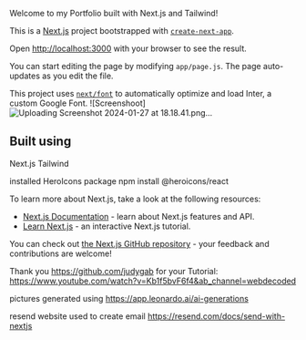 Welcome to my Portfolio built with Next.js and Tailwind!



This is a [Next.js](https://nextjs.org/) project bootstrapped with [`create-next-app`](https://github.com/vercel/next.js/tree/canary/packages/create-next-app).

Open [http://localhost:3000](http://localhost:3000) with your browser to see the result.

You can start editing the page by modifying `app/page.js`. The page auto-updates as you edit the file.

This project uses [`next/font`](https://nextjs.org/docs/basic-features/font-optimization) to automatically optimize and load Inter, a custom Google Font.
![Screenshoot]![Uploading Screenshot 2024-01-27 at 18.18.41.png…]()

## Built using

Next.js
Tailwind

installed HeroIcons package
npm install @heroicons/react

To learn more about Next.js, take a look at the following resources:

- [Next.js Documentation](https://nextjs.org/docs) - learn about Next.js features and API.
- [Learn Next.js](https://nextjs.org/learn) - an interactive Next.js tutorial.

You can check out [the Next.js GitHub repository](https://github.com/vercel/next.js/) - your feedback and contributions are welcome!

Thank you https://github.com/judygab for your Tutorial:
https://www.youtube.com/watch?v=Kb1f5bvF6f4&ab_channel=webdecoded

pictures generated using
https://app.leonardo.ai/ai-generations

resend website used to create email
https://resend.com/docs/send-with-nextjs
